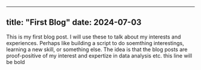 ----
title: "First Blog"
date: 2024-07-03
----

This is my first blog post. I will use these to talk about my interests and experiences. Perhaps like building a script to do soemthing interestings, learning a new skill, or something else. The idea is that the blog posts are proof-positive of my interest and expertize in data analysis etc. </b> this line will be bold</b>

